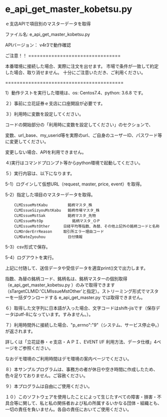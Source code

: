 # e_api_get_master_kobetsu.py
ｅ支店APIで項目別のマスターデータを取得

ファイル名: e_api_get_master_kobetsu.py

APIバージョン： v4r3で動作確認

ご注意！！ ================================

本番環境に接続した場合、実際に注文を出せます。
市場で条件が一致して約定した場合、取り消せません。
十分にご注意いただき、ご利用ください。

=========================================

1）動作テストを実行した環境は、os: Centos7.4、python: 3.6.8 です。

２）事前に立花証券ｅ支店に口座開設が必要です。

３）利用時に変数を設定してください。

コードの開始部分の「利用時に変数を設定してください」のセクションで、

変数、url_base、my_userid等を実際のurl、ご自身のユーザーID、パスワード等に変更してください。

変更しない場合、APIを利用できません。

４)実行はコマンドプロンプト等からpython環境で起動してください。

５）実行内容は、以下になります。
  
  5-1）ログインして仮想URL（request, master, price, event）を取得。
  
  5-2）指定した項目のマスターデータを取得。
  
        CLMIssueMstKabu    	    銘柄マスタ_株					
        CLMIssueSizyouMstKabu	銘柄市場マスタ_株					
        CLMIssueMstSak	    	銘柄マスタ_先物					
        CLMIssueMstOp	    	  銘柄マスタ_ＯＰ					
        CLMIssueMstOther   	  日経平均等指数、為替、その他上記外の銘柄コードと名称					
        CLMOrderErrReason  	  取引所エラー理由コード		
        CLMDateZyouhou	    	日付情報	
  
  5-3）csv形式で保存。
  
  5-4）ログアウトを実行。
  
上記に付随して、送信データや受信データを適宜print()文で出力します。

指数、為替の銘柄コード、銘柄名は、銘柄マスターの個別取得（e_api_get_master_kobetsu.py ）のみで取得できます（sTargetCLMID:'CLMIssueMstOther'と指定）。ストリーミング形式でマスターを一括ダウンロードする e_api_get_master.py では取得できません。

６）取得した文字列に日本語が入った場合、文字コードはshift-jisです（保存データはutf-8になっています。すみません。）。

７）利用時間外に接続した場合、"p_errno":"9"（システム、サービス停止中。）が返されます。

詳しくは「立花証券・ｅ支店・ＡＰＩ、EVENT I/F 利用方法、データ仕様」4ページをご参照ください。

なおデモ環境のご利用時間はデモ環境の案内ページでください。

８）本サンプルプログラムは、事務方の者が休日や空き時間に作成したため、色々足りておりません。ご容赦ください。

９）本プログラムは自由にご使用ください。

１０）このソフトウェアを使用したことによって生じたすべての障害・損害・不具合等に関して、私と私の関係者および私の所属するいかなる団体・組織とも、一切の責任を負いません。各自の責任においてご使用ください。
